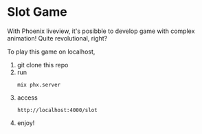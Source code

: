 # Slot Game

With Phoenix liveview, it's posibble to develop game with complex animation! Quite revolutional, right?

To play this game on localhost, 

1. git clone this repo
2. run
   ```
   mix phx.server
   ```
3. access 
   ```
   http://localhost:4000/slot
   ```
4. enjoy!

